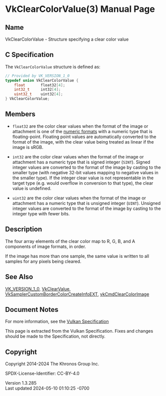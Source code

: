 # VkClearColorValue(3) Manual Page

## Name

VkClearColorValue - Structure specifying a clear color value



## <a href="#_c_specification" class="anchor"></a>C Specification

The `VkClearColorValue` structure is defined as:

``` c
// Provided by VK_VERSION_1_0
typedef union VkClearColorValue {
    float       float32[4];
    int32_t     int32[4];
    uint32_t    uint32[4];
} VkClearColorValue;
```

## <a href="#_members" class="anchor"></a>Members

- `float32` are the color clear values when the format of the image or
  attachment is one of the <a
  href="https://registry.khronos.org/vulkan/specs/1.3-extensions/html/vkspec.html#formats-numericformat"
  target="_blank" rel="noopener">numeric formats</a> with a numeric type
  that is floating-point. Floating point values are automatically
  converted to the format of the image, with the clear value being
  treated as linear if the image is sRGB.

- `int32` are the color clear values when the format of the image or
  attachment has a numeric type that is signed integer (`SINT`). Signed
  integer values are converted to the format of the image by casting to
  the smaller type (with negative 32-bit values mapping to negative
  values in the smaller type). If the integer clear value is not
  representable in the target type (e.g. would overflow in conversion to
  that type), the clear value is undefined.

- `uint32` are the color clear values when the format of the image or
  attachment has a numeric type that is unsigned integer (`UINT`).
  Unsigned integer values are converted to the format of the image by
  casting to the integer type with fewer bits.

## <a href="#_description" class="anchor"></a>Description

The four array elements of the clear color map to R, G, B, and A
components of image formats, in order.

If the image has more than one sample, the same value is written to all
samples for any pixels being cleared.

## <a href="#_see_also" class="anchor"></a>See Also

[VK_VERSION_1_0](https://registry.khronos.org/vulkan/specs/1.3-extensions/man/html/VK_VERSION_1_0.html),
[VkClearValue](https://registry.khronos.org/vulkan/specs/1.3-extensions/man/html/VkClearValue.html),
[VkSamplerCustomBorderColorCreateInfoEXT](https://registry.khronos.org/vulkan/specs/1.3-extensions/man/html/VkSamplerCustomBorderColorCreateInfoEXT.html),
[vkCmdClearColorImage](https://registry.khronos.org/vulkan/specs/1.3-extensions/man/html/vkCmdClearColorImage.html)

## <a href="#_document_notes" class="anchor"></a>Document Notes

For more information, see the <a
href="https://registry.khronos.org/vulkan/specs/1.3-extensions/html/vkspec.html#VkClearColorValue"
target="_blank" rel="noopener">Vulkan Specification</a>

This page is extracted from the Vulkan Specification. Fixes and changes
should be made to the Specification, not directly.

## <a href="#_copyright" class="anchor"></a>Copyright

Copyright 2014-2024 The Khronos Group Inc.

SPDX-License-Identifier: CC-BY-4.0

Version 1.3.285  
Last updated 2024-05-10 01:10:25 -0700
